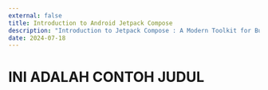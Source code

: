 ```yaml
---
external: false
title: Introduction to Android Jetpack Compose
description: "Introduction to Jetpack Compose : A Modern Toolkit for Building Native Android UI"
date: 2024-07-18
---
```


# INI ADALAH CONTOH JUDUL